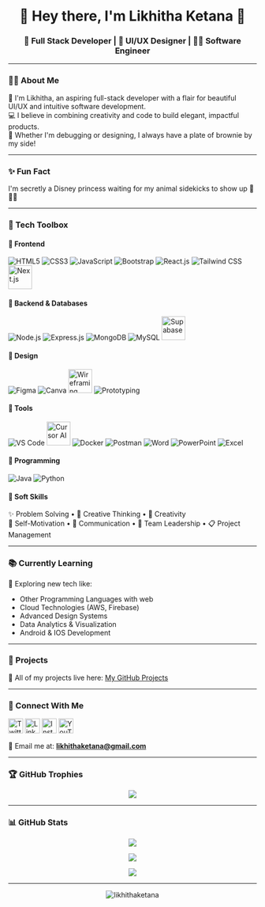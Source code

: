 <h1 align="center">🌷 Hey there, I'm Likhitha Ketana 👋</h1>
<h3 align="center">💖 Full Stack Developer | 🎨 UI/UX Designer | 👩‍💻 Software Engineer</h3>

---

### 💁‍♀️ About Me

💖 I'm Likhitha, an aspiring full-stack developer with a flair for beautiful UI/UX and intuitive software development.  
💻 I believe in combining creativity and code to build elegant, impactful products.  
🍩 Whether I'm debugging or designing, I always have a plate of brownie by my side!

---

### ✨ Fun Fact

I'm secretly a Disney princess waiting for my animal sidekicks to show up 🦊🦜🦄

---

### 🌸 Tech Toolbox

#### 🎀 Frontend
<p>
  <img src="https://img.icons8.com/color/48/html-5--v1.png" title="HTML5"/>
  <img src="https://img.icons8.com/color/48/css3.png" title="CSS3"/>
  <img src="https://img.icons8.com/color/48/javascript--v1.png" title="JavaScript"/>
  <img src="https://img.icons8.com/color/48/bootstrap.png" title="Bootstrap"/>
  <img src="https://img.icons8.com/color/48/react-native.png" title="React.js"/>
  <img src="https://img.icons8.com/color/48/tailwindcss.png" title="Tailwind CSS"/>
  <img src="https://cdn.jsdelivr.net/gh/devicons/devicon/icons/nextjs/nextjs-original.svg" title="Next.js" height="48" />

</p>

#### 🎀 Backend & Databases
<p>
  <img src="https://img.icons8.com/fluency/48/node-js.png" title="Node.js"/>
  <img src="https://img.icons8.com/color/48/express.png" title="Express.js"/>
  <img src="https://img.icons8.com/color/48/mongodb.png" title="MongoDB"/>
  <img src="https://img.icons8.com/color/48/mysql-logo.png" title="MySQL"/>
  <img src="[https://cdn.jsdelivr.net/gh/supabase/supabase@master/www/icons/icon-512x512.png](https://yt3.googleusercontent.com/KVjptxDSWT7rjVfGax2TgTNVAYgplgo1z_fwaV3MFjPpcmNVZC0TIgQV030BPJ0ybCP3_Fz-2w=s900-c-k-c0x00ffffff-no-rj)" title="Supabase" height="48" />
</p>

#### 🎀 Design
<p>
  <img src="https://img.icons8.com/color/48/figma--v1.png" title="Figma"/>
  <img src="https://img.icons8.com/color/48/canva.png" title="Canva"/>
  <img src="https://img.icons8.com/ios/50/000000/flow-chart.png" title="Wireframing" height="48" />
  <img src="https://img.icons8.com/ios-filled/50/idea.png" title="Prototyping" />
</p>

#### 🎀 Tools
<p>
  <img src="https://img.icons8.com/color/48/visual-studio-code-2019.png" title="VS Code"/>
  <img src="[https://img.icons8.com/ios/50/000000/mouse-cursor.png](https://encrypted-tbn0.gstatic.com/images?q=tbn:ANd9GcTMAoqhlxXf-36CbEskbnnPQ6S6Ra92Mx4Rjg&s)" title="Cursor AI" height="48" />
  <img src="https://img.icons8.com/color/48/docker.png" title="Docker"/>
  <img src="https://img.icons8.com/external-tal-revivo-color-tal-revivo/48/external-postman-is-the-only-complete-api-development-environment-logo-color-tal-revivo.png" title="Postman"/>
  <img src="https://img.icons8.com/color/48/microsoft-word-2019--v1.png" title="Word"/>
  <img src="https://img.icons8.com/color/48/microsoft-powerpoint-2019--v1.png" title="PowerPoint"/>
  <img src="https://img.icons8.com/color/48/microsoft-excel-2019--v1.png" title="Excel"/>
</p>

#### 🎀 Programming
<p>
  <img src="https://img.icons8.com/color/48/java-coffee-cup-logo--v1.png" title="Java"/>
  <img src="https://img.icons8.com/color/48/python--v1.png" title="Python"/>
</p>

#### 🎀 Soft Skills  
✨ Problem Solving • 🎯 Creative Thinking • 🎈 Creativity  
🌟 Self-Motivation • 💬 Communication • 🧠 Team Leadership • 📋 Project Management

---

### 📚 Currently Learning

🌱 Exploring new tech like:  
- Other Programming Languages with web
- Cloud Technologies (AWS, Firebase)  
- Advanced Design Systems  
- Data Analytics & Visualization
- Android & IOS Development

---

### 📌 Projects

🔗 All of my projects live here: [My GitHub Projects](https://github.com/likhithaketana)

---

### 💌 Connect With Me

<p align="left">
  <a href="https://twitter.com/likhithaketana" target="blank"><img src="https://img.icons8.com/color/48/twitter--v1.png" alt="Twitter" height="30"/></a>
  <a href="https://linkedin.com/in/likhitha ketana" target="blank"><img src="https://img.icons8.com/color/48/linkedin.png" alt="LinkedIn" height="30"/></a>
  <a href="https://instagram.com/likhitha_ketana" target="blank"><img src="https://img.icons8.com/color/48/instagram-new--v1.png" alt="Instagram" height="30"/></a>
  <a href="https://www.youtube.com/c/likhithaketana" target="blank"><img src="https://img.icons8.com/color/48/youtube-play.png" alt="YouTube" height="30"/></a>
</p>

📧 Email me at: **likhithaketana@gmail.com**

---

### 🏆 GitHub Trophies

<p align="center">
  <img src="https://github-profile-trophy.vercel.app/?username=likhithaketana&theme=radical&margin-w=15&margin-h=15" />
</p>

---

### 📊 GitHub Stats

<p align="center">
  <img src="https://github-readme-stats.vercel.app/api/top-langs?username=likhithaketana&show_icons=true&locale=en&layout=compact&theme=tokyonight" />
</p>

<p align="center">
  <img src="https://github-readme-stats.vercel.app/api?username=likhithaketana&show_icons=true&locale=en&theme=tokyonight" />
</p>

<p align="center">
  <img src="https://github-readme-streak-stats.herokuapp.com/?user=likhithaketana&theme=tokyonight" />
</p>

---

<p align="center">
  <img src="https://komarev.com/ghpvc/?username=likhithaketana&label=Profile%20views&color=ff69b4&style=flat" alt="likhithaketana" />
</p>

